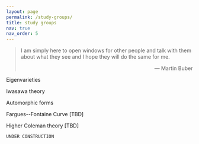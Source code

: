 ```yaml
---
layout: page
permalink: /study-groups/
title: study groups
nav: true
nav_order: 5
---
```


<blockquote> <p> I am simply here to open windows for other people and talk with them about what they see and I hope they will do the same for me.

<div style="text-align:right"> — Martin Buber </div> </p>

</blockquote>

Eigenvarieties

Iwasawa theory

Automorphic forms

Fargues--Fontaine Curve [TBD]

Higher Coleman theory [TBD]

`UNDER CONSTRUCTION`
